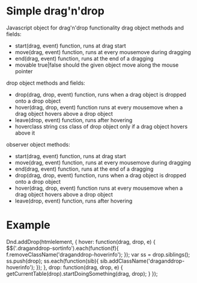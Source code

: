 # Simple drag'n'drop

Javascript object for drag'n'drop functionality
drag object methods and fields:
 - start(drag, event) function, runs at drag start
 - move(drag, event) function, runs at every mousemove during dragging
 - end(drag, event) function, runs at the end of a dragging
 - movable true|false should the given object move along the mouse pointer

drop object methods and fields:
 - drop(drag, drop, event) function, runs when a drag object is dropped onto a drop object
 - hover(drag, drop, event) function runs at every mousemove when a drag object hovers above a drop object
 - leave(drop, event) function, runs after hovering
 - hoverclass string css class of drop object only if a drag object hovers above it

observer object methods:
 - start(drag, event) function, runs at drag start
 - move(drag, event) function, runs at every mousemove during dragging
 - end(drag, event) function, runs at the end of a dragging
 - drop(drag, drop, event) function, runs when a drag object is dropped onto a drop object
 - hover(drag, drop, event) function runs at every mousemove when a drag object hovers above a drop object
 - leave(drop, event) function, runs after hovering

# Example


Dnd.addDrop(htmlelement, {
    hover: function(drag, drop, e) {
    	$$('.draganddrop-sortinfo').each(function(f){
    		f.removeClassName('draganddrop-hoverinfo');
    	});
    	var ss = drop.siblings();
    	ss.push(drop);
    	ss.each(function(sib){
    		sib.addClassName('draganddrop-hoverinfo');
    	});
    },
    drop: function(drag, drop, e) {
    	getCurrentTable(drop).startDoingSomething(drag, drop);
    }
    });
